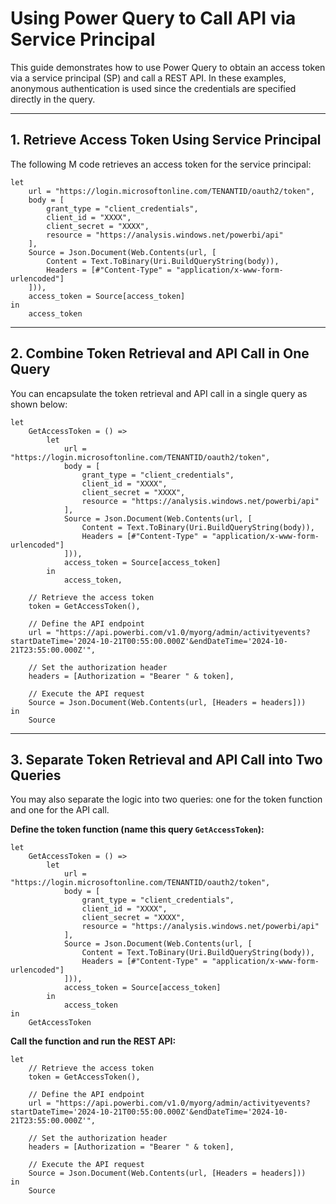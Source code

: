 # Using Power Query to Call API via Service Principal

This guide demonstrates how to use Power Query to obtain an access token via a service principal (SP) and call a REST API. In these examples, anonymous authentication is used since the credentials are specified directly in the query.

---

## 1. Retrieve Access Token Using Service Principal

The following M code retrieves an access token for the service principal:

```powerquery
let
    url = "https://login.microsoftonline.com/TENANTID/oauth2/token",
    body = [
        grant_type = "client_credentials",
        client_id = "XXXX",
        client_secret = "XXXX",
        resource = "https://analysis.windows.net/powerbi/api"
    ],
    Source = Json.Document(Web.Contents(url, [
        Content = Text.ToBinary(Uri.BuildQueryString(body)),
        Headers = [#"Content-Type" = "application/x-www-form-urlencoded"]
    ])),
    access_token = Source[access_token]
in
    access_token
```

---

## 2. Combine Token Retrieval and API Call in One Query

You can encapsulate the token retrieval and API call in a single query as shown below:

```powerquery
let
    GetAccessToken = () =>
        let
            url = "https://login.microsoftonline.com/TENANTID/oauth2/token",
            body = [
                grant_type = "client_credentials",
                client_id = "XXXX",
                client_secret = "XXXX",
                resource = "https://analysis.windows.net/powerbi/api"
            ],
            Source = Json.Document(Web.Contents(url, [
                Content = Text.ToBinary(Uri.BuildQueryString(body)),
                Headers = [#"Content-Type" = "application/x-www-form-urlencoded"]
            ])),
            access_token = Source[access_token]
        in
            access_token,

    // Retrieve the access token
    token = GetAccessToken(),

    // Define the API endpoint
    url = "https://api.powerbi.com/v1.0/myorg/admin/activityevents?startDateTime='2024-10-21T00:55:00.000Z'&endDateTime='2024-10-21T23:55:00.000Z'",

    // Set the authorization header
    headers = [Authorization = "Bearer " & token],

    // Execute the API request
    Source = Json.Document(Web.Contents(url, [Headers = headers]))
in
    Source
```

---

## 3. Separate Token Retrieval and API Call into Two Queries

You may also separate the logic into two queries: one for the token function and one for the API call.

**Define the token function (name this query `GetAccessToken`):**

```powerquery
let
    GetAccessToken = () =>
        let
            url = "https://login.microsoftonline.com/TENANTID/oauth2/token",
            body = [
                grant_type = "client_credentials",
                client_id = "XXXX",
                client_secret = "XXXX",
                resource = "https://analysis.windows.net/powerbi/api"
            ],
            Source = Json.Document(Web.Contents(url, [
                Content = Text.ToBinary(Uri.BuildQueryString(body)),
                Headers = [#"Content-Type" = "application/x-www-form-urlencoded"]
            ])),
            access_token = Source[access_token]
        in
            access_token
in
    GetAccessToken
```

**Call the function and run the REST API:**

```powerquery
let
    // Retrieve the access token
    token = GetAccessToken(),

    // Define the API endpoint
    url = "https://api.powerbi.com/v1.0/myorg/admin/activityevents?startDateTime='2024-10-21T00:55:00.000Z'&endDateTime='2024-10-21T23:55:00.000Z'",

    // Set the authorization header
    headers = [Authorization = "Bearer " & token],

    // Execute the API request
    Source = Json.Document(Web.Contents(url, [Headers = headers]))
in
    Source
```
